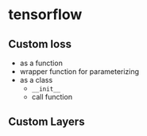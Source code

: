 # tensorflow

## Custom loss
- as a function
- wrapper function for parameterizing
- as a class
  - `__init__`
  - call function

## Custom Layers
